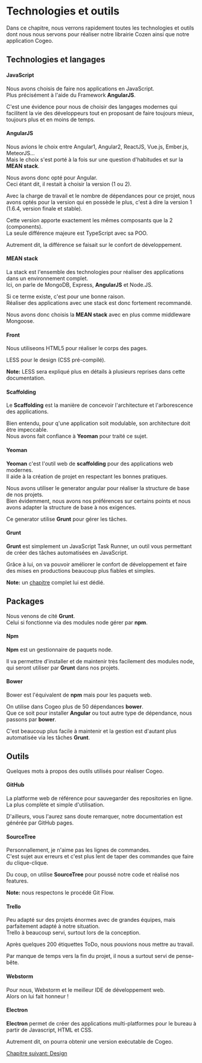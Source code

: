 # Technologies et outils

Dans ce chapitre, nous verrons rapidement toutes les technologies et outils dont nous nous servons pour réaliser notre librairie Cozen ainsi que notre application Cogeo.

## Technologies et langages

#### JavaScript

Nous avons choisis de faire nos applications en JavaScript.  
Plus précisément à l'aide du Framework **AngularJS**.

C'est une évidence pour nous de choisir des langages modernes qui facilitent la vie des développeurs tout en proposant de faire toujours mieux, toujours plus et en moins de temps.

#### AngularJS

Nous avions le choix entre Angular1, Angular2, ReactJS, Vue.js, Ember.js, MeteorJS...  
Mais le choix s'est porté à la fois sur une question d'habitudes et sur la **MEAN stack**.

Nous avons donc opté pour Angular.  
Ceci étant dit, il restait  à choisir la version (1 ou 2).

Avec la charge de travail et le nombre de dépendances pour ce projet, nous avons optés pour la version qui en possède le plus, c'est à dire la version 1 (1.6.4, version finale et stable).

Cette version apporte exactement les mêmes composants que la 2 (components).  
La seule différence majeure est TypeScript avec sa POO.

Autrement dit, la différence se faisait sur le confort de développement.

#### MEAN stack

La stack est l'ensemble des technologies pour réaliser des applications dans un environnement complet.  
Ici, on parle de MongoDB, Express, **AngularJS** et Node.JS.

Si ce terme existe, c'est pour une bonne raison.  
Réaliser des applications avec une stack est donc fortement recommandé.

Nous avons donc choisis la **MEAN stack** avec en plus comme middleware Mongoose.

#### Front

Nous utiliseons HTML5 pour réaliser le corps des pages.

LESS pour le design (CSS pré-compilé).

**Note:** LESS sera expliqué plus en détails à plusieurs reprises dans cette documentation.

#### Scaffolding

Le **Scaffolding** est la manière de concevoir l'architecture et l'arborescence des applications.

Bien entendu, pour q'une application soit modulable, son architecture doit être impeccable.  
Nous avons fait confiance à **Yeoman** pour traité ce sujet.

#### Yeoman

**Yeoman** c'est l'outil web de **scaffolding** pour des applications web modernes.  
Il aide à la création de projet en respectant les bonnes pratiques.

Nous avons utiliser le generator angular pour réaliser la structure de base de nos projets.  
Bien évidemment, nous avons nos préférences sur certains points et nous avons adapter la structure de base à nos exigences.

Ce generator utilise **Grunt** pour gérer les tâches.

#### Grunt

**Grunt** est simplement un JavaScript Task Runner, un outil vous permettant de créer des tâches automatisées en JavaScript.

Grâce à lui, on va pouvoir améliorer le confort de développement et faire des mises en productions beaucoup plus fiables et simples.

**Note:** un [chapitre](https://c0zen.github.io/Cogeo/front-end/grunt/) complet lui est dédié.

## Packages

Nous venons de cité **Grunt**.  
Celui si fonctionne via des modules node gérer par **npm**.

#### Npm

**Npm** est un gestionnaire de paquets node.

Il va permettre d'installer et de maintenir très facilement des modules node, qui seront utiliser par **Grunt** dans nos projets.

#### Bower 

Bower est l'équivalent de **npm** mais pour les paquets web.

On utilise dans Cogeo plus de 50 dépendances **bower**.  
Que ce soit pour installer **Angular** ou tout autre type de dépendance, nous passons par **bower**.

C'est beaucoup plus facile à maintenir et la gestion est d'autant plus automatisée via les tâches **Grunt**.

## Outils

Quelques mots à propos des outils utilisés pour réaliser Cogeo.

#### GitHub

La platforme web de référence pour sauvegarder des repositories en ligne.  
La plus complète et simple d'utilisation.

D'ailleurs, vous l'aurez sans doute remarquer, notre documentation est générée par GitHub pages.  

#### SourceTree

Personnallement, je n'aime pas les lignes de commandes.  
C'est sujet aux erreurs et c'est plus lent de taper des commandes que faire du clique-clique.

Du coup, on utilise **SourceTree** pour poussé notre code et réalisé nos features.

**Note:** nous respectons le procédé Git Flow.

#### Trello

Peu adapté sur des projets énormes avec de grandes équipes, mais parfaitement adapté à notre situation.  
Trello à beaucoup servi, surtout lors de la conception.

Après quelques 200 étiquettes ToDo, nous pouvions nous mettre au travail.

Par manque de temps vers la fin du projet, il nous a surtout servi de pense-bête.

#### Webstorm

Pour nous, Webstorm et le meilleur IDE de développement web.  
Alors on lui fait honneur !

#### Electron

**Electron** permet de créer des applications multi-platformes pour le bureau à partir de Javascript, HTML et CSS.

Autrement dit, on pourra obtenir une version exécutable de Cogeo.

<a href="{{ site.baseUrl }}front-end/design/" class="btn btn-green">Chapitre suivant: Design</a>
